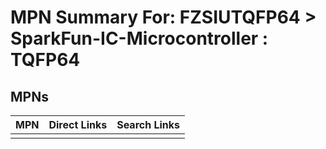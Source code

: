 



# MPN Summary For: FZSIUTQFP64 > SparkFun-IC-Microcontroller : TQFP64

## MPNs
  

|MPN|Direct Links|Search Links|
| :--- | :--- | :--- |
||||
